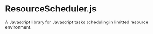 # ResourceScheduler.js
A Javascript library for Javascript tasks scheduling in limitted resource environment.
